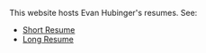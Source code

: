 This website hosts Evan Hubinger's resumes. See:

- [Short Resume](http://evhub.github.io/resumes/ehubinger_resume_short.pdf)
- [Long Resume](http://evhub.github.io/resumes/ehubinger_resume_long.pdf)
